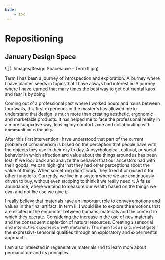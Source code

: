 ```yaml
---
hide:
    - toc
---
```


# **Repositioning**
## January Design Space 
![](../images/Design Space/June - Term II.jpg)

Term I has been a journey of introspection and exploration. A journey where I have planted seeds in topics that I have always had interest in. A journey where I have learned that many times the best way to get out mental kaos and fear is by doing.

Coming out of a professional past where I worked hours and hours between four walls, this first experience in the master's has allowed me to understand that design is much more than creating aesthetic, ergonomic and marketable products. It has helped me to face the professional reality in a more supportive way, leaving my comfort zone and collaborating with communities in the city. 

After this first intervention I have understood that part of the current problem of consumerism is based on the perception that people have with the objects they use in their day to day. A psychological, cultural, or social behavior in which affection and value about the things around us has been lost. If we look back and analyze the behavior that our ancestors had with their goods, we can highlight that they had other perceptions about the value of things.  When something didn't work, they fixed it or reused it for other functions. Currently, we live in a system where we are continuously driven to buy, without even stopping to think if we really need it. A false abundance, where we tend to measure our wealth based on the things we own and not the use we give it. 

I really believe that materials have an important role to convey emotions and values in the final artifact. In term II, I would like to explore the emotions that are elicited in the encounter between humans, materials and the context in which they operate. Considering the increase in the use of new materials and the consequent deple-tion of natural resources. Creating a sensorial and interactive experience with materials. The main focus is to investigate the expressive-sensorial qualities through an exploratory and experimental approach.  

I am also interested in regenerative materials and to learn more about permaculture and its principles. 
